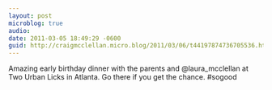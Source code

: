 ```yaml
---
layout: post
microblog: true
audio: 
date: 2011-03-05 18:49:29 -0600
guid: http://craigmcclellan.micro.blog/2011/03/06/t44197874736705536.html
---
```

Amazing early birthday dinner with the parents and @laura_mcclellan at Two Urban Licks in Atlanta. Go there if you get the chance. #sogood
